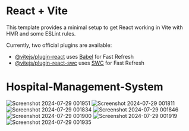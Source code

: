 # React + Vite

This template provides a minimal setup to get React working in Vite with HMR and some ESLint rules.

Currently, two official plugins are available:

- [@vitejs/plugin-react](https://github.com/vitejs/vite-plugin-react/blob/main/packages/plugin-react/README.md) uses [Babel](https://babeljs.io/) for Fast Refresh
- [@vitejs/plugin-react-swc](https://github.com/vitejs/vite-plugin-react-swc) uses [SWC](https://swc.rs/) for Fast Refresh
# Hospital-Management-System


![Screenshot 2024-07-29 001951](https://github.com/user-attachments/assets/aa452ada-6211-43e0-8d22-42f980377e35)
![Screenshot 2024-07-29 001811](https://github.com/user-attachments/assets/634eb101-551d-48d6-b517-b777358ca8bb)
![Screenshot 2024-07-29 001834](https://github.com/user-attachments/assets/1088d350-845e-49d0-9747-cd8d5311162d)
![Screenshot 2024-07-29 001846](https://github.com/user-attachments/assets/a74d452c-da64-4f90-8469-dfdf25e6de7c)
![Screenshot 2024-07-29 001900](https://github.com/user-attachments/assets/50eab4f3-931b-42c5-8404-14ad016d71b2)
![Screenshot 2024-07-29 001919](https://github.com/user-attachments/assets/4f4c579e-de9c-469d-993e-2bc2ccea6cfe)
![Screenshot 2024-07-29 001935](https://github.com/user-attachments/assets/bc3d1cd9-3cc4-4d0d-8ea7-a074cc8904da)
